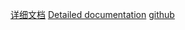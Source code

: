 [详细文档](http://47.104.203.213/pp-view/index.html#/index/example)
[Detailed documentation](http://47.104.203.213/pp-view/index.html#/index/example)
[github](https://github.com/heikaimu/vue-picture-preview)